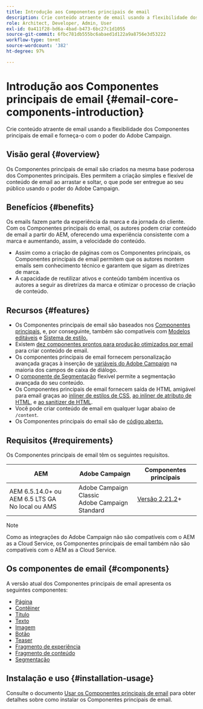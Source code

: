 ```yaml
---
title: Introdução aos Componentes principais de email
description: Crie conteúdo atraente de email usando a flexibilidade dos Componentes principais de email e forneça-o com o poder do Adobe Campaign.
role: Architect, Developer, Admin, User
exl-id: 0a411f28-bd6a-4bad-b473-6bc27c1d1055
source-git-commit: 6fbc781db555bc6abaed1d122a9a8756e3d53222
workflow-type: tm+mt
source-wordcount: '382'
ht-degree: 97%

---
```



# Introdução aos Componentes principais de email {#email-core-components-introduction}

Crie conteúdo atraente de email usando a flexibilidade dos Componentes principais de email e forneça-o com o poder do Adobe Campaign.

## Visão geral {#overview}

Os Componentes principais de email são criados na mesma base poderosa dos Componentes principais. Eles permitem a criação simples e flexível de conteúdo de email ao arrastar e soltar, o que pode ser entregue ao seu público usando o poder do Adobe Campaign.

## Benefícios {#benefits}

Os emails fazem parte da experiência da marca e da jornada do cliente. Com os Componentes principais do email, os autores podem criar conteúdo de email a partir do AEM, oferecendo uma experiência consistente com a marca e aumentando, assim, a velocidade do conteúdo.

* Assim como a criação de páginas com os Componentes principais, os Componentes principais de email permitem que os autores montem emails sem conhecimento técnico e garantem que sigam as diretrizes de marca.
* A capacidade de reutilizar ativos e conteúdo também incentiva os autores a seguir as diretrizes da marca e otimizar o processo de criação de conteúdo.

## Recursos {#features}

* Os Componentes principais de email são baseados nos [Componentes principais,](/help/introduction.md) e, por conseguinte, também são compatíveis com [Modelos editáveis](https://experienceleague.adobe.com/docs/experience-manager-cloud-service/sites/authoring/features/templates.html?lang=pt-BR) e [Sistema de estilo.](https://experienceleague.adobe.com/docs/experience-manager-cloud-service/content/sites/authoring/features/style-system.html?lang=pt-BR)
* Existem [dez componentes prontos para produção otimizados por email](#components) para criar conteúdo de email.
* Os componentes principais de email fornecem personalização avançada graças à inserção de [variáveis do Adobe Campaign](campaign-variables.md) na maioria dos campos de caixa de diálogo.
* O [componente de Segmentação](/help/email/components/segmentation.md) flexível permite a segmentação avançada do seu conteúdo.
* Os Componentes principais de email fornecem saída de HTML amigável para email graças ao [inliner de estilos de CSS](https://github.com/adobe/aem-core-email-components/wiki/CSS-Styles-Inliner:-Technical-documentation), [ao inliner de atributo de HTML](https://github.com/adobe/aem-core-email-components/wiki/HTML-Inliner), e [ao sanitizer de HTML](https://github.com/adobe/aem-core-email-components/wiki/HTML-Sanitizing).
* Você pode criar conteúdo de email em qualquer lugar abaixo de `/content`.
* Os Componentes principais do email são de [código aberto.](https://github.com/adobe/aem-core-email-components)

## Requisitos {#requirements}

Os Componentes principais de email têm os seguintes requisitos.

| AEM | Adobe Campaign | Componentes principais  |
|---|---|---|
| AEM 6.5.14.0+ ou AEM 6.5 LTS GA<br>No local ou AMS | Adobe Campaign Classic<br>Adobe Campaign Standard | [Versão 2.21.2](/help/versions.md)+ |

>[!NOTE]
>
>Como as integrações do Adobe Campaign não são compatíveis com o AEM as a Cloud Service, os Componentes principais de email também não são compatíveis com o AEM as a Cloud Service.

## Os componentes de email {#components}

A versão atual dos Componentes principais de email apresenta os seguintes componentes:

* [Página](components/page.md)
* [Contêiner](components/container.md)
* [Título](components/title.md)
* [Texto](components/text.md)
* [Imagem](components/image.md)
* [Botão](components/button.md)
* [Teaser](components/teaser.md)
* [Fragmento de experiência](components/experience-fragment.md)
* [Fragmento de conteúdo](components/content-fragment.md)
* [Segmentação](components/segmentation.md)

## Instalação e uso {#installation-usage}

Consulte o documento [Usar os Componentes principais de email](using.md) para obter detalhes sobre como instalar os Componentes principais de email.

